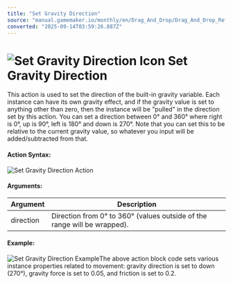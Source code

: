 ```yaml
---
title: "Set Gravity Direction"
source: "manual.gamemaker.io/monthly/en/Drag_And_Drop/Drag_And_Drop_Reference/Movement/Set_Gravity_Direction.htm"
converted: "2025-09-14T03:59:26.887Z"
---
```


# ![Set Gravity Direction Icon](../../../assets/Images/Scripting_Reference/Drag_And_Drop/Reference/Movement/i_Movement_Set_Gravity_Direction.png) Set Gravity Direction

This action is used to set the direction of the built-in gravity variable. Each instance can have its own gravity effect, and if the gravity value is set to anything other than zero, then the instance will be "pulled" in the direction set by this action. You can set a direction between 0° and 360° where right is 0°, up is 90°, left is 180° and down is 270°. Note that you can set this to be relative to the current gravity value, so whatever you input will be added/subtracted from that.

#### Action Syntax:

![Set Gravity Direction Action](../../../assets/Images/Scripting_Reference/Drag_And_Drop/Reference/Movement/a_Movement_Set_Gravity_Direction.png)

#### Arguments:

| Argument | Description |
| --- | --- |
| direction | Direction from 0° to 360° (values outside of the range will be wrapped). |

#### Example:

![Set Gravity Direction Example](../../../assets/Images/Scripting_Reference/Drag_And_Drop/Reference/Movement/e_Movement_Set_Gravity_Direction.png)The above action block code sets various instance properties related to movement: gravity direction is set to down (270°), gravity force is set to 0.05, and friction is set to 0.2.